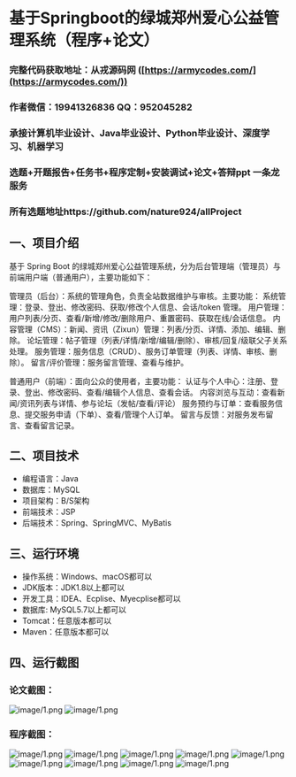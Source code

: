 基于Springboot的绿城郑州爱心公益管理系统（程序+论文）
=

### 完整代码获取地址：从戎源码网 ([https://armycodes.com/](https://armycodes.com/))
### 作者微信：19941326836  QQ：952045282 
### 承接计算机毕业设计、Java毕业设计、Python毕业设计、深度学习、机器学习
### 选题+开题报告+任务书+程序定制+安装调试+论文+答辩ppt 一条龙服务
### 所有选题地址https://github.com/nature924/allProject

一、项目介绍
---

基于 Spring Boot 的绿城郑州爱心公益管理系统，分为后台管理端（管理员）与前端用户端（普通用户），主要功能如下：

管理员（后台）：系统的管理角色，负责全站数据维护与审核。主要功能：
系统管理：登录、登出、修改密码、获取/修改个人信息、会话/token 管理。
用户管理：用户列表/分页、查看/新增/修改/删除用户、重置密码、获取在线/会话信息。
内容管理（CMS）：新闻、资讯（Zixun）管理：列表/分页、详情、添加、编辑、删除。
论坛管理：帖子管理（列表/详情/新增/编辑/删除）、审核/回复/级联父子关系处理。
服务管理：服务信息（CRUD）、服务订单管理（列表、详情、审核、删除）。
留言/评价管理：服务留言管理、查看与维护。

普通用户（前端）：面向公众的使用者，主要功能：
认证与个人中心：注册、登录、登出、修改密码、查看/编辑个人信息、查看会话。
内容浏览与互动：查看新闻/资讯列表与详情、参与论坛（发帖/查看/评论）
服务预约与订单：查看服务信息、提交服务申请（下单）、查看/管理个人订单。
留言与反馈：对服务发布留言、查看留言记录。


二、项目技术
---
- 编程语言：Java
- 数据库：MySQL
- 项目架构：B/S架构
- 前端技术：JSP
- 后端技术：Spring、SpringMVC、MyBatis

三、运行环境
---
- 操作系统：Windows、macOS都可以
- JDK版本：JDK1.8以上都可以
- 开发工具：IDEA、Ecplise、Myecplise都可以
- 数据库: MySQL5.7以上都可以
- Tomcat：任意版本都可以
- Maven：任意版本都可以

四、运行截图
---
### 论文截图：
![image/1.png](limage/1.png)
![image/1.png](limage/2.png)

### 程序截图：
![image/1.png](image/1.png)
![image/1.png](image/2.png)
![image/1.png](image/3.png)
![image/1.png](image/5.png)
![image/1.png](image/6.png)
![image/1.png](image/7.png)
![image/1.png](image/8.png)
![image/1.png](image/9.png)
![image/1.png](image/10.png)





